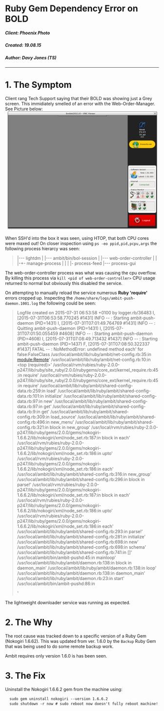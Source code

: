 # Ruby Gem Dependency Error on BOLD

##### Client: Phoenix Photo
##### Created: 19.08.15
##### Author: Davy Jones (TS)

--------

# 1. The Symptom

Client rang Tech Support saying that their BOLD was showing just a Grey screen.
This immidiately smelled of an error with the Web-Order-Manager. See Picture below:
![Grey Screen on BOLD](images/RubyGemDependencyError-1.png)

When SSH'd into the box it was seen, using HTOP, that both CPU cores were maxed out!
On closer inspection using `ps -eo ppid,pid,pcpu,args` the following process hierarcy was seen:

>   |--- lightdm
>   |
>   |--- ambit/bin/bol-session
>   |
>   |--- web-order-controller
>   | |
>   |-+- manage-process
>   | |
>   | |- process-feed
>   |--- process-gui

The web-order-controller process was what was causing the cpu overflow. By killing this process via `kill <pid of web-order-controller>` CPU usage returned to normal but obviously this disabled the service.

On attempting to manually reload the service numerous **Ruby 'require'** errors cropped up. Inspecting the `/home/share/logs/ambit-push-daemon.1001.log` the following could be seen:

> Logfile created on 2015-07-31 06:53:58 +0100 by logger.rb/36483
> I, [2015-07-31T06:53:58.770245 #1431] INFO -- : Starting ambit-push-daemon (PID=1431)
> I, [2015-07-31T07:01:49.764769 #1431] INFO -- : Quitting ambit-push-daemon (PID=1431)
> I, [2015-07-31T07:01:50.055459 #4608] INFO -- : Starting ambit-push-daemon (PID=4608)
> I, [2015-07-31T07:08:49.713432 #1437] INFO -- : Starting ambit-push-daemon (PID=1437)
> F, [2015-07-31T07:08:50.322337 #1437] FATAL -- : NoMethodError: undefined method each' for false:FalseClass
> /usr/local/ambit/lib/ruby/ambit/net-config.rb:35:in <module:Remote>'
> /usr/local/ambit/lib/ruby/ambit/net-config.rb:10:in <top (required)>'
> /usr/local/rvm/rubies/ruby-2.0.0-p247/lib/ruby/site_ruby/2.0.0/rubygems/core_ext/kernel_require.rb:45:in require'
> /usr/local/rvm/rubies/ruby-2.0.0-p247/lib/ruby/site_ruby/2.0.0/rubygems/core_ext/kernel_require.rb:45:in require'
> /usr/local/ambit/lib/ruby/ambit/shared-config-data.rb:259:in load'
> /usr/local/ambit/lib/ruby/ambit/shared-config-data.rb:101:in initialize'
> /usr/local/ambit/lib/ruby/ambit/shared-config-data.rb:97:in new'
> /usr/local/ambit/lib/ruby/ambit/shared-config-data.rb:97:in get'
> /usr/local/ambit/lib/ruby/ambit/shared-config-data.rb:9:in get'
> /usr/local/ambit/lib/ruby/ambit/shared-config.rb:309:in load_source'
> /usr/local/ambit/lib/ruby/ambit/shared-config.rb:496:in new_menu'
> /usr/local/ambit/lib/ruby/ambit/shared-config.rb:321:in block in new_group'
> /usr/local/rvm/rubies/ruby-2.0.0-p247/lib/ruby/gems/2.0.0/gems/nokogiri-1.6.6.2/lib/nokogiri/xml/node_set.rb:187:in block in each'
> /usr/local/rvm/rubies/ruby-2.0.0-p247/lib/ruby/gems/2.0.0/gems/nokogiri-1.6.6.2/lib/nokogiri/xml/node_set.rb:186:in upto'
> /usr/local/rvm/rubies/ruby-2.0.0-p247/lib/ruby/gems/2.0.0/gems/nokogiri-1.6.6.2/lib/nokogiri/xml/node_set.rb:186:in each'
> /usr/local/ambit/lib/ruby/ambit/shared-config.rb:316:in new_group'
> /usr/local/ambit/lib/ruby/ambit/shared-config.rb:296:in block in parse!'
> /usr/local/rvm/rubies/ruby-2.0.0-p247/lib/ruby/gems/2.0.0/gems/nokogiri-1.6.6.2/lib/nokogiri/xml/node_set.rb:187:in block in each'
> /usr/local/rvm/rubies/ruby-2.0.0-p247/lib/ruby/gems/2.0.0/gems/nokogiri-1.6.6.2/lib/nokogiri/xml/node_set.rb:186:in upto'
> /usr/local/rvm/rubies/ruby-2.0.0-p247/lib/ruby/gems/2.0.0/gems/nokogiri-1.6.6.2/lib/nokogiri/xml/node_set.rb:186:in each'
> /usr/local/ambit/lib/ruby/ambit/shared-config.rb:293:in parse!'
> /usr/local/ambit/lib/ruby/ambit/shared-config.rb:281:in initialize'
> /usr/local/ambit/lib/ruby/ambit/shared-config.rb:698:in new'
> /usr/local/ambit/lib/ruby/ambit/shared-config.rb:698:in schema'
> /usr/local/ambit/lib/ruby/ambit/shared-config.rb:741:in []'
> /usr/local/ambit/bin/ambit-pushd:45:in mainloop'
> /usr/local/ambit/lib/ruby/ambit/daemon.rb:138:in block in daemon_main'
> /usr/local/ambit/lib/ruby/ambit/daemon.rb:138:in loop'
> /usr/local/ambit/lib/ruby/ambit/daemon.rb:138:in daemon_main'
> /usr/local/ambit/lib/ruby/ambit/daemon.rb:23:in start'
> /usr/local/ambit/bin/ambit-pushd:86:in <main>'

The lightweight downloader service was running as expected.

# 2. The Why

The root cause was tracked down to a specific version of a Ruby Gem (Nokogiri 1.6.62). This was updated from ver. 1.6.0 by the `Backup` Ruby Gem that was being used to do some remote backup work.

Ambit requires only version 1.6.0 is has been seen.

# 3. The Fix

Uninstall the Nokogiri 1.6.6.2 gem from the machine using:
```shell
  sudo gem uninstall nokogiri --version 1.6.6.2
  sudo shutdown -r now # sudo reboot now doesn't fully reboot machine! 
```
